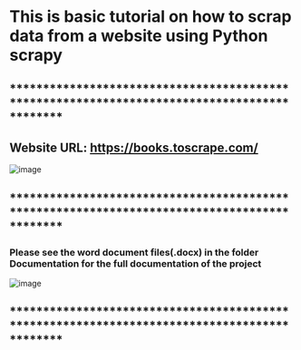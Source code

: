 # This is basic tutorial on how to scrap data from a website using Python scrapy

## ********************************************************************************************

## Website URL: https://books.toscrape.com/

![image](https://github.com/Sicelo-Mzingisi-Mduna/SCRAPY-PYTHON-/assets/122819041/81ba7e56-dca9-4ae5-9e5c-590b21b96882)

## ********************************************************************************************

### Please see the word document files(.docx) in the folder Documentation for the full documentation of the project

![image](https://github.com/Sicelo-Mzingisi-Mduna/SCRAPY-PYTHON-/assets/122819041/2900badc-96ef-474b-bed2-614a97a2b3c4)

## ********************************************************************************************
